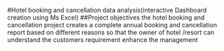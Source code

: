 #Hotel booking and cancellation data analysis(interactive Dashboard creation using Ms Excel)
##Project objectives
the hotel booking and cancellation project creates a complete annual booking and cancellation report based on different reasons
so that the owner of hotel /resort can understand the customers requirement enhance the management

